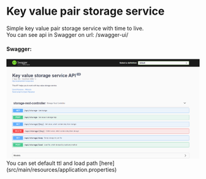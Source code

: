 # Key value pair storage service
Simple key value pair storage service with time to live.
<br>
You can see api in Swagger on url: /swagger-ui/
<h4>Swagger:</h4>
<img src="docs/swagger.png">
<br>
You can set default ttl and load path [here](src/main/resources/application.properties)
